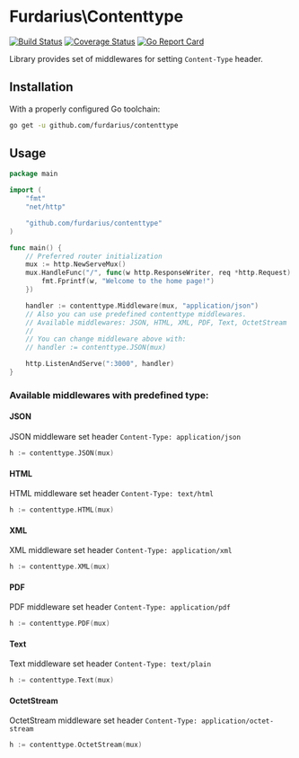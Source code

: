 # Furdarius\Contenttype
[![Build Status](https://travis-ci.org/Furdarius/contenttype.svg?branch=master)](https://travis-ci.org/Furdarius/contenttype) [![Coverage Status](https://coveralls.io/repos/github/Furdarius/contenttype/badge.svg?branch=master)](https://coveralls.io/github/Furdarius/contenttype?branch=master) [![Go Report Card](https://goreportcard.com/badge/github.com/furdarius/contenttype)](https://goreportcard.com/report/github.com/furdarius/contenttype)

Library provides set of middlewares for setting `Content-Type` header.

## Installation

With a properly configured Go toolchain:
```sh
go get -u github.com/furdarius/contenttype
```

## Usage

```go
package main

import (
	"fmt"
	"net/http"

	"github.com/furdarius/contenttype"
)

func main() {
	// Preferred router initialization
	mux := http.NewServeMux()
	mux.HandleFunc("/", func(w http.ResponseWriter, req *http.Request) {
		fmt.Fprintf(w, "Welcome to the home page!")
	})

	handler := contenttype.Middleware(mux, "application/json")
	// Also you can use predefined contenttype middlewares.
	// Available middlewares: JSON, HTML, XML, PDF, Text, OctetStream
	//
	// You can change middleware above with:
	// handler := contenttype.JSON(mux)

	http.ListenAndServe(":3000", handler)
}
```

### Available middlewares with predefined type:

#### JSON

JSON middleware set header `Content-Type: application/json`

```go
h := contenttype.JSON(mux)
```

#### HTML

HTML middleware set header `Content-Type: text/html`

```go
h := contenttype.HTML(mux)
```

#### XML

XML middleware set header `Content-Type: application/xml`

```go
h := contenttype.XML(mux)
```

#### PDF

PDF middleware set header `Content-Type: application/pdf`

```go
h := contenttype.PDF(mux)
```

#### Text

Text middleware set header `Content-Type: text/plain`

```go
h := contenttype.Text(mux)
```

#### OctetStream

OctetStream middleware set header `Content-Type: application/octet-stream`

```go
h := contenttype.OctetStream(mux)
```
